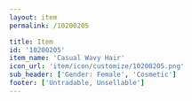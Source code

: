 ```yaml
---
layout: item
permalink: /10200205

title: Item
id: '10200205'
item_name: 'Casual Wavy Hair'
icon_url: 'item/icon/customize/10200205.png'
sub_header: ['Gender: Female', 'Cosmetic']
footer: ['Untradable, Unsellable']
---
```


